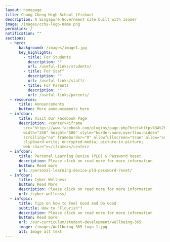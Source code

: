 ```yaml
---
layout: homepage
title: Chung Cheng High School (Yishun)
description: A Singapore Government site built with Isomer
image: /images/cchy-logo-name.png
permalink: /
notification: ""
sections:
  - hero:
      background: /images/image1.jpg
      key_highlights:
        - title: For Students
          description: ""
          url: /useful-links/students/
        - title: For Staff
          description: ""
          url: /useful-links/staff/
        - title: For Parents
          description: ""
          url: /useful-links/parents/
  - resources:
      title: Announcements
      button: More announcements here
  - infobar:
      title: Visit Our Facebook Page
      description: <center><iframe
        src="https://www.facebook.com/plugins/page.php?href=https%3A%2F%2Fwww.facebook.com%2FChung-Cheng-High-School-Yishun-649727622164220&tabs=timeline&width=340&height=500&small_header=false&adapt_container_width=true&hide_cover=false&show_facepile=true&appId"
        width="340" height="500" style="border:none;overflow:hidden"
        scrolling="no" frameborder="0" allowfullscreen="true" allow="autoplay;
        clipboard-write; encrypted-media; picture-in-picture;
        web-share"></iframe></center>
  - infobar:
      title: Personal Learning Device (PLD) & Password Reset
      description: Please click on read more for more information
      button: Read more
      url: /personal-learning-device-pld-password-reset/
  - infobar:
      title: Cyber Wellness
      button: Read More
      description: Please click on read more for more information
      url: /cyber-wellness/
  - infopic:
      title: Tips on how to Feel Good and Do Good
      subtitle: How to "Flourish"?
      description: Please click on read more for more information
      button: Read more
      url: /our-curriculum/student-development/wellbeing-365
      image: /images/Wellbeing 365 logo 1.jpg
      alt: Image alt text
---
```

